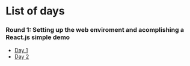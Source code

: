 # List of days
### Round 1: Setting up the web enviroment and acomplishing a React.js simple demo
* [Day 1](https://github.com/ldoc/100DaysOfCode/blob/master/Days/DAY_1.md) 
* [Day 2](https://github.com/ldoc/100DaysOfCode/blob/master/Days/DAY_2.md) 